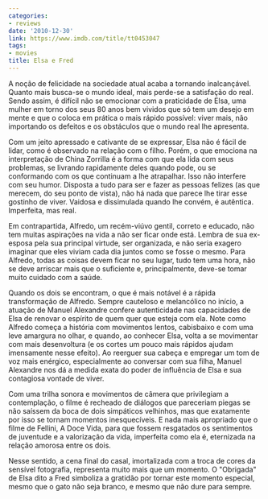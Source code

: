 ```yaml
---
categories:
- reviews
date: '2010-12-30'
link: https://www.imdb.com/title/tt0453047
tags:
- movies
title: Elsa e Fred
---
```


A noção de felicidade na sociedade atual acaba a tornando inalcançável. Quanto mais busca-se o mundo ideal, mais perde-se a satisfação do real. Sendo assim, é difícil não se emocionar com a praticidade de Elsa, uma mulher em torno dos seus 80 anos bem vividos que só tem um desejo em mente e que o coloca em prática o mais rápido possível: viver mais, não importando os defeitos e os obstáculos que o mundo real lhe apresenta.

Com um jeito apressado e cativante de se expressar, Elsa não é fácil de lidar, como é observado na relação com o filho. Porém, o que emociona na interpretação de China Zorrilla é a forma com que ela lida com seus problemas, se livrando rapidamente deles quando pode, ou se conformando com os que continuam a lhe atrapalhar. Isso não interfere com seu humor. Disposta a tudo para ser e fazer as pessoas felizes (as que merecem, do seu ponto de vista), não há nada que parece lhe tirar esse gostinho de viver. Vaidosa e dissimulada quando lhe convém, é autêntica. Imperfeita, mas real.

Em contrapartida, Alfredo, um recém-viúvo gentil, correto e educado, não tem muitas aspirações na vida a não ser ficar onde está. Lembra de sua ex-esposa pela sua principal virtude, ser organizada, e não seria exagero imaginar que eles viviam cada dia juntos como se fosse o mesmo. Para Alfredo, todas as coisas devem ficar no seu lugar, tudo tem uma hora, não se deve arriscar mais que o suficiente e, principalmente, deve-se tomar muito cuidado com a saúde.

Quando os dois se encontram, o que é mais notável é a rápida transformação de Alfredo. Sempre cauteloso e melancólico no início, a atuação de Manuel Alexandre confere autenticidade nas capacidades de Elsa de renovar o espírito de quem quer que esteja com ela. Note como Alfredo começa a história com movimentos lentos, cabisbaixo e com uma leve amargura no olhar, e quando, ao conhecer Elsa, volta a se movimentar com mais desenvoltura (e os cortes um pouco mais rápidos ajudam imensamente nesse efeito). Ao reerguer sua cabeça e empregar um tom de voz mais enérgico, especialmente ao conversar com sua filha, Manuel Alexandre nos dá a medida exata do poder de influência de Elsa e sua contagiosa vontade de viver.

Com uma trilha sonora e movimentos de câmera que privilegiam a contemplação, o filme é recheado de diálogos que pareceriam piegas se não saíssem da boca de dois simpáticos velhinhos, mas que exatamente por isso se tornam momentos inesquecíveis. E nada mais apropriado que o filme de Fellini, A Doce Vida, para que fossem resgatados os sentimentos de juventude e a valorização da vida, imperfeita como ela é, eternizada na relação amorosa entre os dois.

Nesse sentido, a cena final do casal, imortalizada com a troca de cores da sensível fotografia, representa muito mais que um momento. O "Obrigada" de Elsa dito a Fred simboliza a gratidão por tornar este momento especial, mesmo que o gato não seja branco, e mesmo que não dure para sempre.